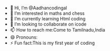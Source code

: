 - 👋 Hi, I’m @Aadhancodingal
- 👀 I’m interested in maths and chess
-  🌱 I’m currently learning Html coding
- 💞️ I’m looking to collaborate on icode
- 📫 How to reach me:Come to Tamilnadu,India
- 😄 Pronouns:
- ⚡ Fun fact:This is my first year of coding

<!---
Aadhancodingal/Aadhancodingal is a ✨ special ✨ repository because its `README.md` (this file) appears on your GitHub profile.
You can click the Preview link to take a look at your changes.
--->
